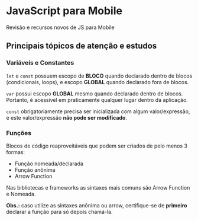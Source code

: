 # JavaScript para Mobile
 
Revisão e recursos novos de JS para Mobile

## Principais tópicos de atenção e estudos

### Variáveis e Constantes

`let` e `const` possuem escopo de **BLOCO** quando declarado dentro de blocos (condicionais, loops), e escopo **GLOBAL** quando declarado fora de blocos.

`var` possui escopo **GLOBAL** mesmo quando declarado dentro de blocos. Portanto, é acessível em praticamente qualquer lugar dentro da aplicação.

`const` obrigatoriamente precisa ser inicializada com algum valor/expressão, e este valor/expressão **não pode ser modificado**.

### Funções

Blocos de código reaproveitáveis que podem ser criados de pelo menos 3 formas:

- Função nomeada/declarada
- Função anônima
- Arrow Function

Nas bibliotecas e frameworks as sintaxes mais comuns são Arrow Function e Nomeada.

**Obs.:** caso utilize as sintaxes anônima ou arrow, certifique-se de **primeiro** declarar a função para só depois chamá-la.
